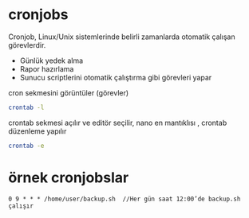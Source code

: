 # cronjobs

Cronjob, Linux/Unix sistemlerinde belirli zamanlarda otomatik çalışan görevlerdir.
- Günlük yedek alma
- Rapor hazırlama
- Sunucu scriptlerini otomatik çalıştırma gibi görevleri yapar

cron sekmesini görüntüler (görevler)

  ```bash
  crontab -l
  ```
crontab sekmesi açılır ve editör seçilir, nano en mantıklısı , crontab düzenleme yapılır

  ```bash
crontab -e
```

# örnek cronjobslar
```
0 9 * * * /home/user/backup.sh  //Her gün saat 12:00’de backup.sh çalışır
```
